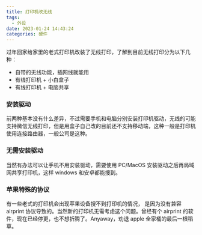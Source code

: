 ```yaml
---
title: 打印机改无线
tags:
  - 外设
date: 2023-01-24 14:43:24
categories: 硬件
---
```


过年回家给家里的老式打印机改装了无线打印，了解到目前无线打印分为以下几种：

- 自带的无线功能，插网线就能用
- 有线打印机 + 小白盒子
- 有线打印机 + 电脑共享

<!--more-->

### 安装驱动

前两种基本没有什么差异，不过需要手机和电脑分别安装打印机驱动，无线的可能支持微信无线打印，但是用盒子自己改的目前还不支持移动端，这种一般是打印机使用连接路由器，一般公司是这种。

### 无需安装驱动

当然有办法可以让手机不用安装驱动，需要使用 PC/MacOS 安装驱动之后再局域网共享打印机，这样 windows 和安卓都能搜到。

### 苹果特殊的协议

有一些老式的打印机会出现苹果设备搜不到打印机的情况， 是因为没有兼容 airprint 协议导致的。当然新的打印机无需考虑这个问题。曾经有个 airprint 的软件，现在已经停更，也不想折腾了。Anyaway，劝退 apple 全家桶的最后一根稻草。
